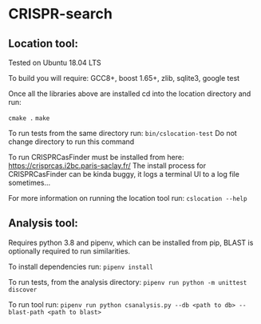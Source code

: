 # CRISPR-search

## Location tool:

Tested on Ubuntu 18.04 LTS

To build you will require:
GCC8+, boost 1.65+, zlib, sqlite3, google test

Once all the libraries above are installed cd into the location directory and run:

`cmake .`
`make`

To run tests from the same directory run:
`bin/cslocation-test`
Do not change directory to run this command

To run CRISPRCasFinder must be installed from here: https://crisprcas.i2bc.paris-saclay.fr/
The install process for CRISPRCasFinder can be kinda buggy, it logs a terminal UI to a log file sometimes...

For more information on running the location tool run:
`cslocation --help`




## Analysis tool:
Requires python 3.8 and pipenv, which can be installed from pip, BLAST is optionally required to run similarities.

To install dependencies run:
`pipenv install`

To run tests, from the analysis directory:
`pipenv run python -m unittest discover`

To run tool run:
`pipenv run python csanalysis.py --db <path to db> --blast-path <path to blast>`
